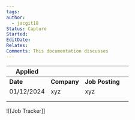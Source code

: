 ```yaml
---
tags: 
author:
  - jacgit18
Status: Capture
Started: 
EditDate: 
Relates: 
Comments: This documentation discusses
---
```

| Applied |  |  |  |
| ---- | ---- | ---- | ---- |
| **Date** | **Company** | **Job Posting<br>** |  |
| 01/12/2024 | xyz | xyz |  |
|  |  |  |  |
|  |  |  |  |


![[Job Tracker]]


